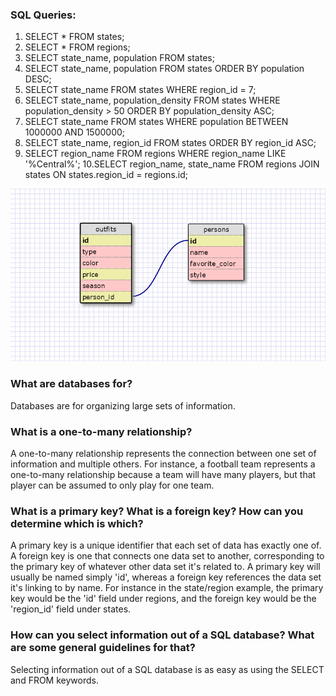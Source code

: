 
### SQL Queries:

1. SELECT * FROM states;
2. SELECT * FROM regions;
3. SELECT state_name, population FROM states;
4. SELECT state_name, population FROM states
   ORDER BY population DESC;	
5. SELECT state_name FROM states
   WHERE region_id = 7;
6. SELECT state_name, population_density FROM states
   WHERE population_density > 50
   ORDER BY population_density ASC;
7. SELECT state_name FROM states
   WHERE population BETWEEN 1000000 AND 1500000;
8. SELECT state_name, region_id FROM states
   ORDER BY region_id ASC;
9. SELECT region_name FROM regions
   WHERE region_name LIKE '%Central%';
10.SELECT region_name, state_name FROM regions
   JOIN states ON
   states.region_id = regions.id;

   

![schema page](schema.PNG)



### What are databases for?

Databases are for organizing large sets of information.

### What is a one-to-many relationship?

A one-to-many relationship represents the connection between one set of information and multiple others. For instance, a football team represents a one-to-many relationship because a team will have many players, but that player can be assumed to only play for one team.

### What is a primary key? What is a foreign key? How can you determine which is which?

A primary key is a unique identifier that each set of data has exactly one of. A foreign key is one that connects one data set to another, corresponding to the primary key of whatever other data set it's related to. A primary key will usually be named simply 'id', whereas a foreign key references the data set it's linking to by name. For instance in the state/region example, the primary key would be the 'id' field under regions, and the foreign key would be the 'region_id' field under states.

### How can you select information out of a SQL database? What are some general guidelines for that?

Selecting information out of a SQL database is as easy as using the SELECT and FROM keywords. 